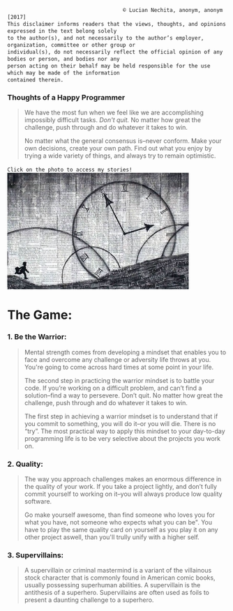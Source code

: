  ``` 
                                      © Lucian Nechita, anonym, anonym [2017]
This disclaimer informs readers that the views, thoughts, and opinions expressed in the text belong solely
to the author(s), and not necessarily to the author’s employer, organization, committee or other group or 
individual(s), do not necessarily reflect the official opinion of any bodies or person, and bodies nor any 
person acting on their behalf may be held responsible for the use which may be made of the information 
contained therein.
```

### Thoughts of a Happy Programmer

> We have the most fun when we feel like we are accomplishing impossibly difficult tasks. _Don't quit._ No matter how great the challenge, push through and do whatever it takes to win.
>
>No matter what the general consensus is–never conform. Make your own decisions, create your own path. Find out what you enjoy by trying a wide variety of things, and always try to remain optimistic.

`Click on the photo to access my stories!`
[![Screenshot](cover.PNG)](https://lucianrica.github.io/blog/)


# The Game:

### 1. Be the Warrior:

> Mental strength comes from developing a mindset that enables you to face and overcome any challenge or adversity life throws at you. You're going to come across hard times at some point in your life.
>
> The second step in practicing the warrior mindset is to battle your code. If you’re working on a difficult problem, and can’t find a solution–find a way to persevere. Don’t quit. No matter how great the challenge, push through and do whatever it takes to win.
>
> The first step in achieving a warrior mindset is to understand that if you commit to something, you will do it–or you will die. There is no “try”. The most practical way to apply this mindset to your day-to-day programming life is to be very selective about the projects you work on.
>

### 2. Quality:

>
> The way you approach challenges makes an enormous difference in the quality of your work. If you take a project lightly, and don’t fully commit yourself to working on it–you will always produce low quality software.
>
> Go make yourself awesome, than find someone who loves you for what you have, not someone who expects what you can be". You have to play the same quality card on yourself as you play it on any other project aswell, than you'll trully unify with a higher self.  
>

### 3. Supervillains:

>
> A supervillain or criminal mastermind is a variant of the villainous stock character that is commonly found in American comic books, usually possessing superhuman abilities. A supervillain is the antithesis of a superhero. Supervillains are often used as foils to present a daunting challenge to a superhero.
>



